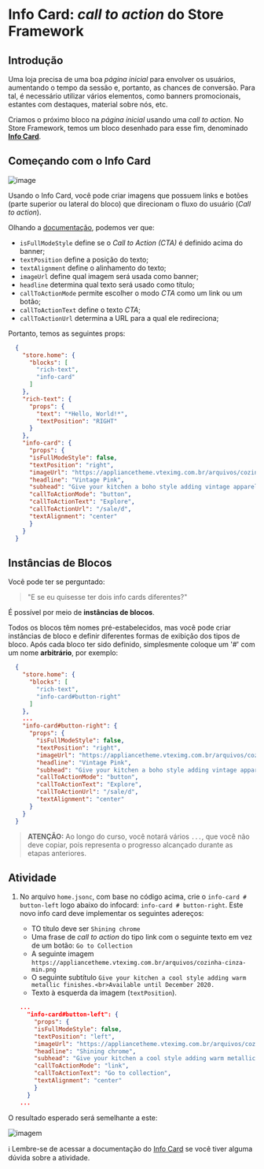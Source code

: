 # Info Card: *call to action* do Store Framework

## Introdução

Uma loja precisa de uma boa *página inicial* para envolver os usuários, aumentando o tempo da sessão e, portanto, as chances de conversão. Para tal, é necessário utilizar vários elementos, como banners promocionais, estantes com destaques, material sobre nós, etc.

Criamos o próximo bloco na *página inicial* usando uma *call to action*. No Store Framework, temos um bloco desenhado para esse fim, denominado [**Info Card**](https://vtex.io/docs/app/vtex.store-components/Info-Card).

## Começando com o Info Card

![image](https://user-images.githubusercontent.com/18701182/68480411-7b085800-0213-11ea-9426-31dcb0d0aa7d.png)

Usando o Info Card, você pode criar imagens que possuem links e botões (parte superior ou lateral do bloco) que direcionam o fluxo do usuário (*Call to action*).

Olhando a [documentação](https://vtex.io/docs/app/vtex.store-components/info-card#blocks-api), podemos ver que:

- `isFullModeStyle` define se o *Call to Action (CTA)* é definido acima do banner;
- `textPosition` define a posição do texto;
- `textAlignment` define o alinhamento do texto;
- `imageUrl` define qual imagem será usada como banner;
- `headline` determina qual texto será usado como título;
- `callToActionMode` permite escolher o modo *CTA* como um link ou um botão;
- `callToActionText` define o texto *CTA*;
- `callToActionUrl` determina a URL para a qual ele redireciona;

Portanto, temos as seguintes props:

```json
  {
    "store.home": {
      "blocks": [
        "rich-text",
        "info-card"
      ]
    },
    "rich-text": {
      "props": {
        "text": "*Hello, World!*",
        "textPosition": "RIGHT"
      }
    },
    "info-card": {
      "props": {
      "isFullModeStyle": false,
      "textPosition": "right",
      "imageUrl": "https://appliancetheme.vteximg.com.br/arquivos/cozinha-rosa-min.png",
      "headline": "Vintage Pink",
      "subhead": "Give your kitchen a boho style adding vintage apparels.<br>Available until January 2020.",
      "callToActionMode": "button",
      "callToActionText": "Explore",
      "callToActionUrl": "/sale/d",
      "textAlignment": "center"
      }
    }
  }
```

## Instâncias de Blocos

Você pode ter se perguntado:
> "E se eu quisesse ter dois info cards diferentes?"

É possível por meio de **instâncias de blocos**.

Todos os blocos têm nomes pré-estabelecidos, mas você pode criar instâncias de bloco e definir diferentes formas de exibição dos tipos de bloco. Após cada bloco ter sido definido, simplesmente coloque um '#' com um nome **arbitrário**, por exemplo:

```json
  {
    "store.home": {
      "blocks": [
        "rich-text",
        "info-card#button-right"
      ]
    },
    ...
    "info-card#button-right": {
      "props": {
        "isFullModeStyle": false,
        "textPosition": "right",
        "imageUrl": "https://appliancetheme.vteximg.com.br/arquivos/cozinha-rosa-min.png",
        "headline": "Vintage Pink",
        "subhead": "Give your kitchen a boho style adding vintage apparels.<br>Available until January 2020.",
        "callToActionMode": "button",
        "callToActionText": "Explore",
        "callToActionUrl": "/sale/d",
        "textAlignment": "center"
      }
    }
  }
```

> **ATENÇÃO:** Ao longo do curso, você notará vários `...`, que você não deve copiar, pois representa o progresso alcançado durante as etapas anteriores.

## Atividade

1. No arquivo `home.jsonc`, com base no código acima, crie o `info-card # button-left` logo abaixo do infocard: `info-card # button-right`. Este novo info card deve implementar os seguintes adereços:

    - TO título deve ser `Shining chrome`
    - Uma frase de *call to action* do tipo link com o seguinte texto em vez de um botão: `Go to Collection` 
    - A seguinte imagem `https://appliancetheme.vteximg.com.br/arquivos/cozinha-cinza-min.png`
    - O seguinte subtítulo `Give your kitchen a cool style adding warm metallic finishes.<br>Available until December 2020.`
    - Texto à esquerda da imagem (`textPosition`).

    ```json
    ...
      "info-card#button-left": {
        "props": {
        "isFullModeStyle": false,
        "textPosition": "left",
        "imageUrl": "https://appliancetheme.vteximg.com.br/arquivos/cozinha-cinza-min.png",
        "headline": "Shining chrome",
        "subhead": "Give your kitchen a cool style adding warm metallic finishes.<br>Available until January 2020.",
        "callToActionMode": "link",
        "callToActionText": "Go to collection",
        "textAlignment": "center"
        }
      }
    ...
    ```

O resultado esperado será semelhante a este:

![imagem](https://appliancetheme.vteximg.com.br/arquivos/info-card-activity.png)

:information_source: Lembre-se de acessar a documentação do [Info Card](https://vtex.io/docs/app/vtex.store-components/Info-Card) se você tiver alguma dúvida sobre a atividade.